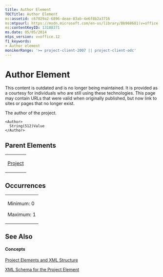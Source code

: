 ```yaml
---
title: Author Element
TOCTitle: Author Element
ms:assetid: c67029a2-6896-4eae-83ab-4e6f8b2a3716
ms:mtpsurl: https://msdn.microsoft.com/en-us/library/Bb968681(v=office.12)
ms:contentKeyID: 13188371
ms.date: 05/05/2014
mtps_version: v=office.12
f1_keywords:
- Author element
monikerRange: '>= project-client-2007 || project-client-odc'
---
```


# Author Element

This content is outdated and is no longer being maintained. It is provided as a courtesy for individuals who are still using these technologies. This page may contain URLs that were valid when originally published, but now link to sites or pages that no longer exist.

The author of the project.

    <Author>
      String(512)Value
    </Author>

## Parent Elements

<table>
<colgroup>
<col style="width: 100%" />
</colgroup>
<tbody>
<tr class="odd">
<td><p><a href="bb968701(v=office.12).md">Project</a></p></td>
</tr>
</tbody>
</table>

## Occurrences

<table>
<colgroup>
<col style="width: 100%" />
</colgroup>
<tbody>
<tr class="odd">
<td><p>Minimum: 0</p>
<p>Maximum: 1</p></td>
</tr>
</tbody>
</table>

## See Also

#### Concepts

[Project Elements and XML Structure](bb968439\(v=office.12\).md)

[XML Schema for the Project Element](bb968695\(v=office.12\).md)


